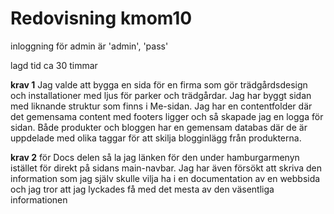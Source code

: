 ---
---
Redovisning kmom10
=========================

inloggning för admin är 'admin', 'pass'

lagd tid ca 30 timmar

__krav 1__
Jag valde att bygga en sida för en firma som gör trädgårdsdesign och  installationer med ljus för parker och trädgårdar.
Jag har byggt sidan med liknande struktur som finns i Me-sidan.
Jag har en contentfolder där det gemensama content med footers ligger och så skapade jag en logga för sidan.
Både produkter och bloggen har en gemensam databas där de är uppdelade med olika taggar för att skilja blogginlägg från produkterna.

__krav 2__
för Docs delen så la jag länken för den under hamburgarmenyn istället för direkt på sidans main-navbar.
Jag har även försökt att skriva den information som jag själv skulle vilja ha i en documentation av en webbsida och jag tror att jag lyckades få med det mesta av den väsentliga informationen

<!-- 
För varje krav du implementerat, dvs 1-6, skriver du ett textstycke om ca 5-10 meningar där du beskriver vad du gjort och hur du tänkt. Poängsättningen tar sin start i din text så se till att skriva väl för att undvika poängavdrag. Missar du att skriva/dokumentera din lösning så blir det 0 poäng. Du kan inte komplettera en inlämning för att få högre betyg.

Spela in en redovisningsvideo om 5-7 minuter där du visar upp ditt projekt och går igenom dess delar. Utgå gärna från hur du löste kraven. Kombinera med en snabb översikt av någon utvald del i din kod och avsluta med en summering om du är nöjd med din insats och om du hade gjort annorlunda om du hade gjort om projektet.

Skriv ett allmänt stycke om hur projektet gick att genomföra. Problem/lösningar/strul/enkelt/svårt/snabbt/lång tid, etc. Var projektet lätt eller svårt? Tog det lång tid? Vad var svårt och vad gick lätt? Var det ett bra och rimligt projekt för denna kursen?

Avsluta med ett sista stycke med dina tankar om kursen och vad du anser om materialet och handledningen (ca 5-10 meningar). Ge feedback till lärarna och förslå eventuella förbättringsförslag till kommande kurstillfällen. Är du nöjd/missnöjd? Kommer du att rekommendera kursen till dina vänner/kollegor? På en skala 1-10, vilket betyg ger du kursen? -->
